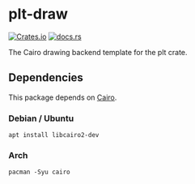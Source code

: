 # plt-draw

[![Crates.io](https://img.shields.io/crates/v/plt-cairo)](https://crates.io/crates/plt-cairo)
[![docs.rs](https://img.shields.io/docsrs/plt-cairo)](https://docs.rs/plt-cairo)

The Cairo drawing backend template for the plt crate.

## Dependencies

This package depends on [Cairo](https://www.cairographics.org).

### Debian / Ubuntu
`apt install libcairo2-dev`

### Arch
`pacman -Syu cairo`
